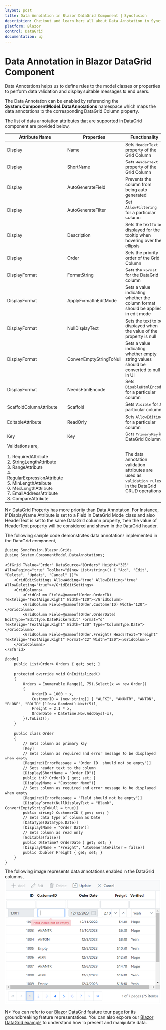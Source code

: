```yaml
---
layout: post
title: Data Annotation in Blazor DataGrid Component | Syncfusion
description: Checkout and learn here all about Data Annotation in Syncfusion Blazor DataGrid component and much more.
platform: Blazor
control: DataGrid
documentation: ug
---
```


# Data Annotation in Blazor DataGrid Component

Data Annotations helps us to define rules to the model classes or properties to perform data validation and display suitable messages to end users.

The Data Annotation can be enabled by referencing the **System.ComponentModel.DataAnnotations** namespace which maps the data annotations to the corresponding DataGrid Column property.

The list of data annotation attributes that are supported in DataGrid component are provided below,

| Attribute Name | Properties | Functionality |
|-------|---------|---------|
| Display | Name	| Sets `HeaderText` property of the Grid Column
| Display |	ShortName |	Sets `HeaderText` property of the Grid Column
| Display |	AutoGenerateField | Prevents the column from being auto generated
| Display |	AutoGenerateFilter | Set `AllowFiltering` for a particular column
| Display |	Description | Sets the text to be displayed for the tooltip when hovering over the ellipsis
| Display |	Order |	Sets the priority order of the Grid Column
| DisplayFormat | FormatString | Sets the `Format` for the DataGrid column
| DisplayFormat	| ApplyFormatInEditMode |Sets a value indicating whether the column format should be applied in edit mode
| DisplayFormat	| NullDisplayText | Sets the text to be displayed when the value of the property is null
| DisplayFormat	| ConvertEmptyStringToNull | Sets a value indicating whether empty string values should be converted to null in UI
| DisplayFormat | NeedsHtmlEncode | Sets `DisableHtmlEncode` for a particular column
| ScaffoldColumnAttribute | Scaffold | Sets `Visible` for a particular column
| EditableAttribute | ReadOnly | Sets `AllowEditing` for a particular column |
| Key | Key | Sets `PrimaryKey` in DataGrid Columns |
| Validations are,<br><br>1. RequiredAttribute<br>2. StringLengthAttribute<br>3. RangeAttribute<br>4. RegularExpressionAttribute<br>5. MinLengthAttribute<br>6. MaxLengthAttribute<br>7. EmailAddressAttribute<br>8. CompareAttribute<br>| | The data annotation validation attributes are used as `validation rules` in the DataGrid CRUD operations|

N> DataGrid Property has more priority than Data Annotation. For Instance, if DisplayName Attribute is set to a Field in DataGrid Model class and also HeaderText is set to the same DataGrid column property, then the value of HeaderText property will be considered and shown in the DataGrid header.

The following sample code demonstrates data annotations implemented in the DataGrid component,

```cshtml
@using Syncfusion.Blazor.Grids
@using System.ComponentModel.DataAnnotations;

<SfGrid TValue="Order" DataSource="@Orders" Height="315" AllowPaging="true" Toolbar="@(new List<string>() { "Add", "Edit", "Delete", "Update", "Cancel" })">
    <GridEditSettings AllowAdding="true" AllowEditing="true" AllowDeleting="true"></GridEditSettings>
    <GridColumns>
        <GridColumn Field=@nameof(Order.OrderID) TextAlign="TextAlign.Right" Width="120"></GridColumn>
        <GridColumn Field=@nameof(Order.CustomerID) Width="120"></GridColumn>
        <GridColumn Field=@nameof(Order.OrderDate) EditType="EditType.DatePickerEdit" Format="d" TextAlign="TextAlign.Right" Width="130" Type="ColumnType.Date"></GridColumn>
        <GridColumn Field=@nameof(Order.Freight) HeaderText="Freight" TextAlign="TextAlign.Right" Format="C2" Width="120"></GridColumn>
    </GridColumns>
</SfGrid>

@code{
    public List<Order> Orders { get; set; }

    protected override void OnInitialized()
    {
        Orders = Enumerable.Range(1, 75).Select(x => new Order()
        {
            OrderID = 1000 + x,
            CustomerID = (new string[] { "ALFKI", "ANANTR", "ANTON", "BLONP", "BOLID" })[new Random().Next(5)],
            Freight = 2.1 * x,
            OrderDate = DateTime.Now.AddDays(-x),
        }).ToList();
    }

    public class Order
    {
        // Sets column as primary key
        [Key]
        // Sets column as required and error message to be displayed when empty
        [Required(ErrorMessage = "Order ID  should not be empty")]
        // Sets header text to the column
        [Display(ShortName = "Order ID")]
        public int? OrderID { get; set; }
        [Display(Name = "Customer Name")]
        // Sets column as required and error message to be displayed when empty
        [Required(ErrorMessage = "Field should not be empty")]
        [DisplayFormat(NullDisplayText = "Blank", ConvertEmptyStringToNull = true)]
        public string? CustomerID { get; set; }
        // Sets data type of column as Date
        [DataType(DataType.Date)]
        [Display(Name = "Order Date")]
        // Sets column as read only
        [Editable(false)]
        public DateTime? OrderDate { get; set; }
        [Display(Name = "Freight", AutoGenerateFilter = false)]
        public double? Freight { get; set; }
    }
}
```

The following image represents data annotations enabled in the DataGrid columns,
![Data Annotation in Blazor DataGrid](./images/blazor-datagrid-data-annotation.png)

N> You can refer to our [Blazor DataGrid](https://www.syncfusion.com/blazor-components/blazor-datagrid) feature tour page for its groundbreaking feature representations. You can also explore our [Blazor DataGrid example](https://blazor.syncfusion.com/demos/datagrid/overview?theme=bootstrap4) to understand how to present and manipulate data.
